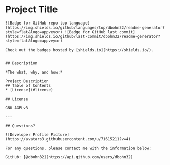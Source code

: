 # Project Title
    ![Badge for GitHub repo top language](https://img.shields.io/github/languages/top/dbohn32/readme-generator?style=flat&logo=appveyor) ![Badge for GitHub last commit](https://img.shields.io/github/last-commit/dbohn32/readme-generator?style=flat&logo=appveyor)
    
    Check out the badges hosted by [shields.io](https://shields.io/).
    
    
    ## Description 
    
    *The what, why, and how:* 
    
    Project Description
    ## Table of Contents
    * [License](#license)
    
    ## License
    
    GNU AGPLv3
    
    ---
    
    ## Questions?
    
    ![Developer Profile Picture](https://avatars3.githubusercontent.com/u/71615211?v=4) 
    
    For any questions, please contact me with the information below:
   
    GitHub: [@dbohn32](https://api.github.com/users/dbohn32)
    
